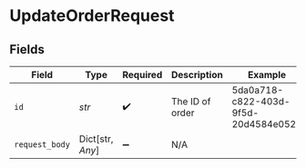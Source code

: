 # UpdateOrderRequest


## Fields

| Field                                | Type                                 | Required                             | Description                          | Example                              |
| ------------------------------------ | ------------------------------------ | ------------------------------------ | ------------------------------------ | ------------------------------------ |
| `id`                                 | *str*                                | :heavy_check_mark:                   | The ID of order                      | 5da0a718-c822-403d-9f5d-20d4584e0528 |
| `request_body`                       | Dict[str, *Any*]                     | :heavy_minus_sign:                   | N/A                                  |                                      |